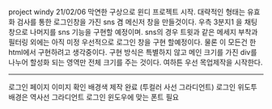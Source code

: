 project windy
21/02/06 막연한 구상으로 윈디 프로젝트 시작.
대략적인 형태는 유효화 검사를 통한 로그인창을 가진 sns 겸 메신저 창을 만들것이다.
우측 3분지1 을 채팅창으로 나머지를 sns 기능을 구현할 예정이며.
sns의 경우 트윗과 같은 메세지 부착과 필터링 외에는 아직 미정
우선적으로 로그인 창을 구현 할예정이다.
물론 이 모든건 한 html에서 구현하려고 생각중이다.
구현 방식은 특별하지 않고 메인 크기를 가진 div를 나누어 할성화 되는 영역만 전체 크기를 주는 것이다.
여하튼 우선 목업제작을 시작한다.

---

로그인 페이지 이미지 확인 배경색 제작 완료 (투컬러 사선 그라디언트)
로그인 위도투 배경은 역사선 그라디언트
로그인 윈도우에 맞는 폰트 필요

